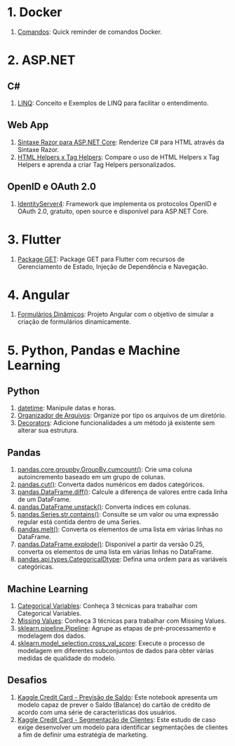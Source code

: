 ﻿# 1. Docker
1. [Comandos](https://github.com/hudsoncadan/tips-and-tricks/tree/master/dicas/docker): Quick reminder de comandos Docker.
# 2. ASP.NET
## C#
1. [LINQ](https://github.com/hudsoncadan/tips-and-tricks/tree/master/dicas/aspnet/csharp/linq): Conceito e Exemplos de LINQ para facilitar o entendimento.
## Web App
1. [Sintaxe Razor para ASP.NET Core](https://github.com/hudsoncadan/tips-and-tricks/tree/master/dicas/aspnet/webapps/razor-syntax): Renderize C# para HTML através da Sintaxe Razor.
2. [HTML Helpers x Tag Helpers](https://github.com/hudsoncadan/tips-and-tricks/tree/master/dicas/aspnet/webapps/htmlhelpers-taghelpers): Compare o uso de HTML Helpers x Tag Helpers e aprenda a criar Tag Helpers personalizados.
## OpenID e OAuth 2.0
1. [IdentityServer4](https://github.com/hudsoncadan/Authentication): Framework que implementa os protocolos OpenID e OAuth 2.0, gratuito, open source e disponível para ASP.NET Core.
# 3. Flutter
1. [Package GET](https://github.com/hudsoncadan/tips-and-tricks/tree/master/dicas/flutter/package_get): Package GET para Flutter com recursos de Gerenciamento de Estado, Injeção de Dependência e Navegação.
# 4. Angular
1. [Formulários Dinâmicos](https://github.com/hudsoncadan/tips-and-tricks/tree/master/dicas/angular/dynamic-forms): Projeto Angular com o objetivo de simular a criação de formulários dinamicamente.
# 5. Python, Pandas e Machine Learning
## Python
1. [datetime](https://github.com/hudsoncadan/tips-and-tricks/blob/master/dicas/python/datetime/datetime%20Notebook.ipynb): Manipule datas e horas.
2. [Organizador de Arquivos](https://github.com/hudsoncadan/tips-and-tricks/blob/master/dicas/python/organizador/Organizador.ipynb): Organize por tipo os arquivos de um diretório.
3. [Decorators](https://github.com/hudsoncadan/tips-and-tricks/blob/master/dicas/python/decorators/decorators.ipynb): Adicione funcionalidades a um método já existente sem alterar sua estrutura.
## Pandas
1. [pandas.core.groupby.GroupBy.cumcount()](https://github.com/hudsoncadan/tips-and-tricks/blob/master/dicas/pandas/cumcount/cumcount%20Notebook.ipynb): Crie uma coluna autoincremento baseado em um grupo de colunas.
2. [pandas.cut()](https://github.com/hudsoncadan/tips-and-tricks/blob/master/dicas/pandas/cut/cut%20Notebook.ipynb): Converta dados numéricos em dados categóricos.
3. [pandas.DataFrame.diff()](https://github.com/hudsoncadan/tips-and-tricks/blob/master/dicas/pandas/diff/diff%20Notebook.ipynb): Calcule a diferença de valores entre cada linha de um DataFrame.
4. [pandas.DataFrame.unstack()](https://github.com/hudsoncadan/tips-and-tricks/blob/master/dicas/pandas/unstack/unstack%20Notebook.ipynb): Converta índices em colunas.
5. [pandas.Series.str.contains()](https://github.com/hudsoncadan/tips-and-tricks/blob/master/dicas/pandas/strcontains/strcontains%20Notebook.ipynb): Consulte se um valor ou uma expressão regular está contida dentro de uma Series.
6. [pandas.melt()](https://github.com/hudsoncadan/tips-and-tricks/blob/master/dicas/pandas/melt/melt%20Notebook.ipynb): Converta os elementos de uma lista em várias linhas no DataFrame.
7. [pandas.DataFrame.explode()](https://github.com/hudsoncadan/tips-and-tricks/blob/master/dicas/pandas/explode/explode%20Notebook.ipynb): Disponível a partir da versão 0.25, converta os elementos de uma lista em várias linhas no DataFrame.
8. [pandas.api.types.CategoricalDtype](https://github.com/hudsoncadan/tips-and-tricks/blob/master/dicas/pandas/categoricaldtype/categoricaldtype%20Notebook.ipynb): Defina uma ordem para as variáveis categóricas.
## Machine Learning
1. [Categorical Variables](https://github.com/hudsoncadan/tips-and-tricks/blob/master/dicas/machinelearning/categoricalvariables/categoricalvariables%20Notebook.ipynb): Conheça 3 técnicas para trabalhar com Categorical Variables.
2. [Missing Values](https://github.com/hudsoncadan/tips-and-tricks/blob/master/dicas/machinelearning/missingvalues/missingvalues%20Notebook.ipynb): Conheça 3 técnicas para trabalhar com Missing Values.
3. [sklearn.pipeline.Pipeline](https://github.com/hudsoncadan/tips-and-tricks/blob/master/dicas/machinelearning/pipelines/pipelines%20Notebook.ipynb): Agrupe as etapas de pré-processamento e modelagem dos dados.
4. [sklearn.model_selection.cross_val_score](https://github.com/hudsoncadan/tips-and-tricks/blob/master/dicas/machinelearning/crossvalidation/crossvalidation%20Notebook.ipynb): Execute o processo de modelagem em diferentes subconjuntos de dados para obter várias medidas de qualidade do modelo.
## Desafios
1. [Kaggle Credit Card - Previsão de Saldo](https://github.com/hudsoncadan/tips-and-tricks/blob/master/dicas/desafios/kaggle/creditcard/regression/Kaggle%20Credit%20Card%20LinearRegression.ipynb): Este notebook apresenta um modelo capaz de prever o Saldo (Balance) do cartão de crédito de acordo com uma série de características dos usuários. 
2. [Kaggle Credit Card - Segmentação de Clientes](https://github.com/hudsoncadan/tips-and-tricks/blob/master/dicas/desafios/kaggle/creditcard/kmeans/Kaggle%20Credit%20Card%20KMeans.ipynb): Este estudo de caso exige desenvolver um modelo para identificar segmentações de clientes a fim de definir uma estratégia de marketing.
